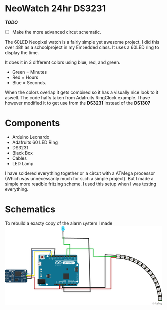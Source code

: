 # NeoWatch 24hr DS3231

***TODO***
- [ ] Make the more advanced circut schematic.

The 60LED Neopixel watch is a fairly simple yet awesome project. I did this over 48h as a schoolproject in my Embedded class. It uses a 60LED ring to display the time. 

It does it in 3 different colors using blue, red, and green. 
* Green = Minutes
* Red = Hours
* Blue = Seconds.

When the colors overlap it gets combined so it has a visually nice look to it aswell.
The code halfy taken from Adafruits RingClock example. I have however modified it to get use from the **DS3231** instead of the **DS1307** 

# Components # 
* Arduino Leonardo
* Adafruits 60 LED Ring
* DS3231
* Black Box 
* Cables
* LED Lamp


I have soldered everything together on a circut with a ATMega processor (Which was unnecessarily much for such a simple project). But I made a simple more readble fritzing scheme. I used this setup when I was testing everything. 
# Schematics #
To rebuild a exacty copy of the alarm system I made
![alt text](https://raw.githubusercontent.com/C-HGP/NeoWatch/master/ProjectNeoWatch/Schematics.png)
